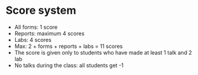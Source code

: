 # Score system


* All forms: 1 score
* Reports: maximum 4 scores
* Labs: 4 scores
* Max: 2 + forms + reports + labs =  11 scores
* The score is given only to students who have made at least 1 talk and 2 lab
* No talks during the class: all students get -1


